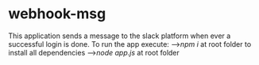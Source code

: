 # webhook-msg
This application sends a message to the slack platform when ever a successful login is done.
To run the app execute:
-->*npm i* at root folder to install all dependencies
-->*node app.js* at root folder
